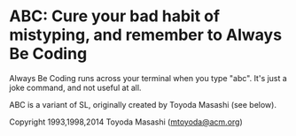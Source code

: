 ABC: Cure your bad habit of mistyping, and remember to Always Be Coding
=======================================

Always Be Coding runs across your terminal when you type "abc". It's just a joke command, and not useful at
all.

ABC is a variant of SL, originally created by Toyoda Masashi (see below).

Copyright 1993,1998,2014 Toyoda Masashi (mtoyoda@acm.org)
